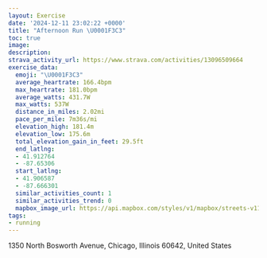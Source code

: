 ```yaml
---
layout: Exercise
date: '2024-12-11 23:02:22 +0000'
title: "Afternoon Run \U0001F3C3"
toc: true
image:
description:
strava_activity_url: https://www.strava.com/activities/13096509664
exercise_data:
  emoji: "\U0001F3C3"
  average_heartrate: 166.4bpm
  max_heartrate: 181.0bpm
  average_watts: 431.7W
  max_watts: 537W
  distance_in_miles: 2.02mi
  pace_per_mile: 7m36s/mi
  elevation_high: 181.4m
  elevation_low: 175.6m
  total_elevation_gain_in_feet: 29.5ft
  end_latlng:
  - 41.912764
  - -87.65306
  start_latlng:
  - 41.906587
  - -87.666301
  similar_activities_count: 1
  similar_activities_trend: 0
  mapbox_image_url: https://api.mapbox.com/styles/v1/mapbox/streets-v11/static/path-5+787af2-1.0(wcx~FbjavOyCFa%40Eq%40CmADaAAm%40Fo%40%3Fc%40DEAAGCc%40AgAD%7B%40MeC%3Fq%40CWDc%40%3Fk%40Eg%40Be%40GgBGgAHsA%40g%40CeD%40wDEq%40%3FeBCk%40%40iBCuOE%7BBCqFE%7DAA%7BCAIIAs%40FkBB%5BAUK%7DASk%40%40kAHoAAq%40Bm%40AqB%40SBKAgAJyADo%40Ck%40Fe%40CoAA_DLi%40%40QCoAJE%3FAGCiA%40c%40DUIqB%3FsAEsBBQx%40A~%40%40n%40CzA%3FjACt%40BRC%60%40%3FrCI~%40%40lBGfAAL%40BBFn%40),pin-s-s+e5b22e(-87.66642,41.90796),pin-s-f+89ae00(-87.65115999999996,41.91371000000002)/auto/800x800?access_token=pk.eyJ1Ijoiam9zaGJlY2ttYW4iLCJhIjoiY205eWR2aDd1MWZ6djJrbXc4a3M0bWZleiJ9.XiG9OWkNcZk2QzjJbxLB4A
tags:
- running
---
```




1350 North Bosworth Avenue, Chicago, Illinois 60642, United States
